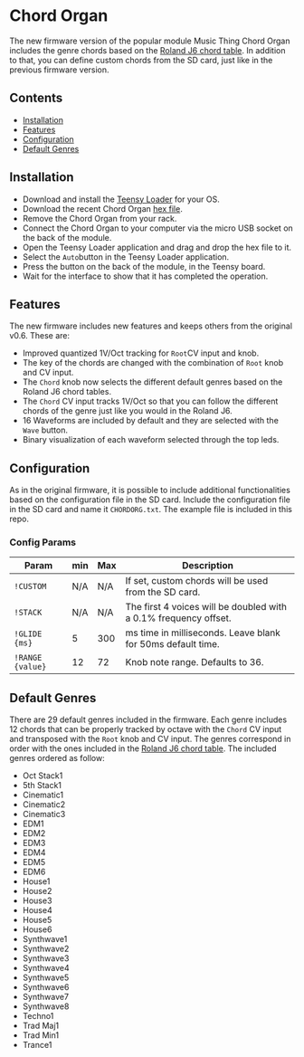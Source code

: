 # Chord Organ

The new firmware version of the popular module Music Thing Chord Organ includes the genre chords based on the [Roland J6 chord table](https://static.roland.com/manuals/J-6_manual_v102/eng/28645807.html). In addition to that, you can define custom chords from the SD card, just like in the previous firmware version.

## Contents

- [Installation](#installation)
- [Features](#features)
- [Configuration](#configuration)
- [Default Genres](#default-genres)

## Installation

- Download and install the [Teensy Loader](https://www.pjrc.com/teensy/loader.html) for your OS.
- Download the recent Chord Organ [hex file](https://github.com/leandrob13/Chord-Organ/releases).
- Remove the Chord Organ from your rack.
- Connect the Chord Organ to your computer via the micro USB socket on the back of the module.
- Open the Teensy Loader application and drag and drop the hex file to it.
- Select the `Auto`button in the Teensy Loader application.
- Press the button on the back of the module, in the Teensy board.
- Wait for the interface to show that it has completed the operation.

## Features

The new firmware includes new features and keeps others from the original v0.6. These are:

- Improved quantized 1V/Oct tracking for `Root`CV input and knob.
- The key of the chords are changed with the combination of `Root` knob and CV input.
- The `Chord` knob now selects the different default genres based on the Roland J6 chord tables.
- The `Chord` CV input tracks 1V/Oct so that you can follow the different chords of the genre just like you would in the Roland J6.
- 16 Waveforms are included by default and they are selected with the `Wave` button.
- Binary visualization of each waveform selected through the top leds.

## Configuration

As in the original firmware, it is possible to include additional functionalities based on the configuration file in the SD card. Include the configuration file in the SD card and name it `CHORDORG.txt`. The example file is included in this repo.

### Config Params

|Param           |min |Max |Description                                                     |
|----------------|----|----|----------------------------------------------------------------|
|`!CUSTOM`       |N/A |N/A |If set, custom chords will be used from the SD card.            |
|`!STACK`        |N/A |N/A |The first 4 voices will be doubled with a 0.1% frequency offset.|
|`!GLIDE {ms}`   |5   |300 |ms time in milliseconds. Leave blank for 50ms default time.     |
|`!RANGE {value}`|12  |72  |Knob note range. Defaults to 36.                                | 

## Default Genres

There are 29 default genres included in the firmware. Each genre includes 12 chords that can be properly tracked by octave with the `Chord` CV input and transposed with the `Root` knob and CV input. The genres correspond in order with the ones included in the [Roland J6 chord table](https://static.roland.com/manuals/J-6_manual_v102/eng/28645807.html). The included genres ordered as follow:

- Oct Stack1
- 5th Stack1
- Cinematic1
- Cinematic2
- Cinematic3
- EDM1
- EDM2
- EDM3
- EDM4
- EDM5
- EDM6
- House1
- House2
- House3
- House4
- House5
- House6
- Synthwave1
- Synthwave2
- Synthwave3
- Synthwave4
- Synthwave5
- Synthwave6
- Synthwave7
- Synthwave8
- Techno1
- Trad Maj1
- Trad Min1
- Trance1